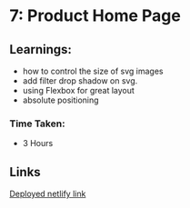 # 7: Product Home Page

## Learnings:

- how to control the size of svg images
- add filter drop shadow on svg.
- using Flexbox for great layout
- absolute positioning

### Time Taken:

- 3 Hours

## Links

[Deployed netlify link]()
